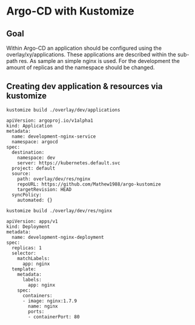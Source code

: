 # Argo-CD with Kustomize

## Goal

Within Argo-CD an application should be configured using the overlay/xy/applications.
These applications are described within the sub-path res. As sample an simple nginx is used.
For the development the amount of replicas and the namespace should be changed.

## Creating dev application & resources via kustomize

`kustomize build ./overlay/dev/applications`
````
apiVersion: argoproj.io/v1alpha1
kind: Application
metadata:
  name: development-nginx-service
  namespace: argocd
spec:
  destination:
    namespace: dev
    server: https://kubernetes.default.svc
  project: default
  source:
    path: overlay/dev/res/nginx
    repoURL: https://github.com/Mathew1988/argo-kustomize
    targetRevision: HEAD
  syncPolicy:
    automated: {}
````

`kustomize build ./overlay/dev/res/nginx`
````
apiVersion: apps/v1
kind: Deployment
metadata:
  name: development-nginx-deployment
spec:
  replicas: 1
  selector:
    matchLabels:
      app: nginx
  template:
    metadata:
      labels:
        app: nginx
    spec:
      containers:
      - image: nginx:1.7.9
        name: nginx
        ports:
        - containerPort: 80
````

